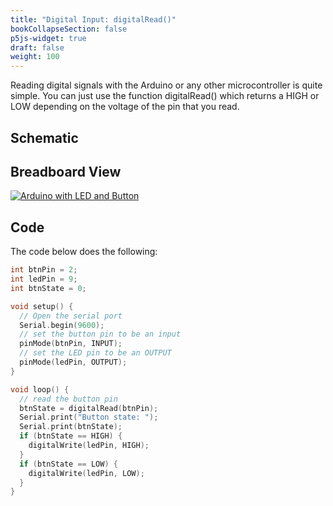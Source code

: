 ```yaml
---
title: "Digital Input: digitalRead()"
bookCollapseSection: false
p5js-widget: true
draft: false
weight: 100
---
```


Reading digital signals with the Arduino or any other microcontroller is quite simple. You can just use the function digitalRead() which returns a HIGH or LOW depending on the voltage of the pin that you read.

## Schematic

## Breadboard View

[![Arduino with LED and Button](/images/tutorials/electronics/arduino-button-led-bb.png)](/images/tutorials/electronics/arduino-button-led-bb.png)

## Code

The code below does the following:

```c
int btnPin = 2;
int ledPin = 9;
int btnState = 0;

void setup() {
  // Open the serial port
  Serial.begin(9600);
  // set the button pin to be an input
  pinMode(btnPin, INPUT);
  // set the LED pin to be an OUTPUT
  pinMode(ledPin, OUTPUT);
}

void loop() {
  // read the button pin
  btnState = digitalRead(btnPin);
  Serial.print("Button state: ");
  Serial.print(btnState);
  if (btnState == HIGH) {
    digitalWrite(ledPin, HIGH);
  }
  if (btnState == LOW) {
    digitalWrite(ledPin, LOW);
  }
}
```
